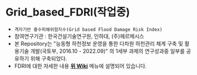 # Grid_based_FDRI(작업중)

* `격자기반 홍수피해위험지수(Grid based Flood Damage Risk Index)`
* 참여연구기관 : 한국건설기술연구원, 인하대, (주)헤르메시스 
* 본 Repository는 "능동형 하천정보 운영을 통한 다차원 하천관리 체계 구축 및 활용기술 개발(국토부, 2016.10 - 2022.09)" 의 1세부 과제의 연구성과중 일부를 공유하기 위해 구축되었다.
* FDRI에 대한 자세한 내용 [**위 Wiki**](https://github.com/floodmodel/Grid_based_FDRI/wiki) 메뉴에 설명되어 있습니다.

